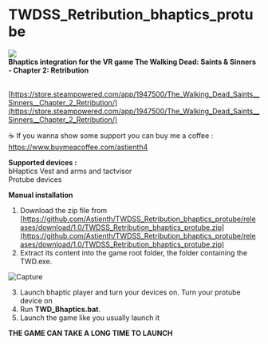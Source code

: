 # TWDSS_Retribution_bhaptics_protube

<img src="https://cdn.akamai.steamstatic.com/steam/apps/1947500/header.jpg" />
</br>
<b>Bhaptics integration for the VR game The Walking Dead: Saints & Sinners - Chapter 2: Retribution</b>

</br>[https://store.steampowered.com/app/1947500/The_Walking_Dead_Saints__Sinners__Chapter_2_Retribution/](https://store.steampowered.com/app/1947500/The_Walking_Dead_Saints__Sinners__Chapter_2_Retribution/)

☕ If you wanna show some support you can buy me a coffee : https://www.buymeacoffee.com/astienth4

<b>Supported devices :</b></br>
bHaptics Vest and arms and tactvisor</br>
Protube devices</br>

<b>Manual installation</b></br>
1) Download the zip file from [https://github.com/Astienth/TWDSS_Retribution_bhaptics_protube/releases/download/1.0/TWDSS_Retribution_bhaptics_protube.zip](https://github.com/Astienth/TWDSS_Retribution_bhaptics_protube/releases/download/1.0/TWDSS_Retribution_bhaptics_protube.zip)</br>
2) Extract its content into the game root folder, the folder containing the TWD.exe.</br>

![Capture](https://github.com/Astienth/TWDSS_Retribution_bhaptics_protube/assets/11942434/9ef105ff-8f1a-4d8d-8158-a262630ee558)


3) Launch bhaptic player and turn your devices on. Turn your protube device on</br>
4) Run **TWD_Bhaptics.bat**.</br>
5) Launch the game like you usually launch it

<b>THE GAME CAN TAKE A LONG TIME TO LAUNCH</b>

